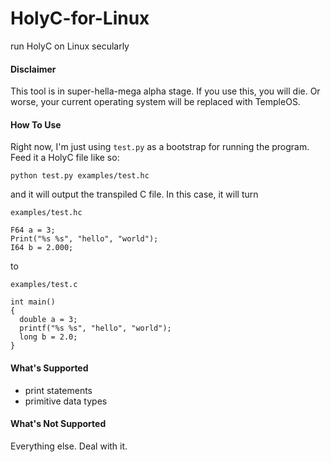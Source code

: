 # HolyC-for-Linux
run HolyC on Linux secularly

#### Disclaimer

This tool is in super-hella-mega alpha stage. If you use this, you will die. Or worse, your current operating system will be replaced with TempleOS.

#### How To Use

Right now, I'm just using `test.py` as a bootstrap for running the program. Feed it a HolyC file like so:

```
python test.py examples/test.hc
```

and it will output the transpiled C file. In this case, it will turn

`examples/test.hc`
```
F64 a = 3;
Print("%s %s", "hello", "world");
I64 b = 2.000;
```

to

`examples/test.c`
```
int main()
{
  double a = 3;
  printf("%s %s", "hello", "world");
  long b = 2.0;
}
```

#### What's Supported

- print statements
- primitive data types

#### What's Not Supported

Everything else. Deal with it.
